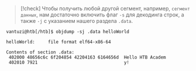 
> [!check] 
> Чтобы получить любой другой сегмент, например, `сегмент данных`, нам достаточно включить флаг `-s` для декодинга строк, а также `-j` с указанием нашего раздела `.data`.
> 

```shell
vantuzi@htb[/htb]$ objdump -sj .data helloWorld

helloWorld:     file format elf64-x86-64

Contents of section .data:
 402000 48656c6c 6f204854 42204163 6164656d  Hello HTB Academ
 402010 7921                                 y!
```
